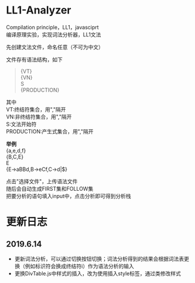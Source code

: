 # LL1-Analyzer
Compilation principle，LL1，javasciprt  
编译原理实验，实现词法分析器，LL1文法

先创建文法文件，命名任意（不可为中文）  

文件存有语法结构，如下  

> {VT}  
> {VN}  
> S  
> {PRODUCTION}  

其中  
VT:终结符集合，用","隔开  
VN:非终结符集合，用","隔开  
S:文法开始符  
PRODUCTION:产生式集合，用","隔开  

**举例**  
{a,e,d,f}  
{B,C,E}  
E  
{E->aBBd,B->eCf,C->d|$}  

点击"选择文件"，上传语法文件  
随后会自动生成FIRST集和FOLLOW集  
把要分析的语句填入input中，点击分析即可得到分析栈

# 更新日志
## 2019.6.14 
- 更新词法分析，可以通过切换按钮切换；词法分析得到的结果会根据词法表更换（例如标识符会换成终结符i）作为语法分析的输入
- 更换DivTable.js中样式的插入，改为使用插入style标签，通过类修改样式
